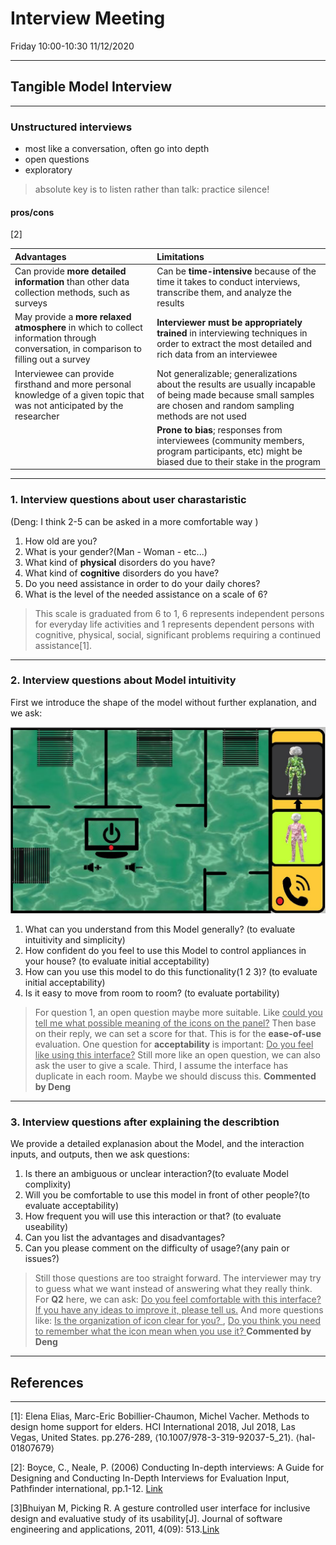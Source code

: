 # Interview Meeting

Friday 10:00-10:30  11/12/2020

---

## Tangible Model Interview

---

### Unstructured interviews

- most like a conversation, often go into depth
- open questions
- exploratory

>absolute key is to listen rather than talk: practice silence!

#### pros/cons

[2]

|   Advantages  |  Limitations  |
| :----------- | :----------- |
| Can provide **more detailed information** than other data collection methods, such as surveys      | Can be **time-intensive** because of the time it takes to conduct interviews, transcribe them, and analyze the results |
| May provide a **more relaxed atmosphere** in which to collect information through conversation, in comparison to filling out a survey  | **Interviewer must be appropriately trained** in interviewing techniques in order to extract the most detailed and rich data from an interviewee  |
| Interviewee can provide firsthand and more personal knowledge of a given topic that was not anticipated by the researcher | Not generalizable; generalizations about the results are usually incapable of being made because small samples are chosen and random sampling methods are not used |
|  | **Prone to bias**; responses from interviewees (community members, program participants, etc) might be biased due to their stake in the program |

---

### 1. Interview questions about user charastaristic
(Deng: I think 2-5 can be asked in a more comfortable way )
1. How old are you?
2. What is your gender?(Man - Woman - etc...)
3. What kind of **physical** disorders do you have? 
4. What kind of **cognitive** disorders do you have?
5. Do you need assistance in order to do your daily chores?
6. What is the level of the needed assistance on a scale of 6?

>This scale is graduated from 6 to 1, 6 represents independent persons for everyday life activities and 1 represents dependent persons with cognitive, physical, social, significant problems requiring a continued assistance[1].

---

### 2. Interview questions about Model intuitivity

First we introduce the shape of the model without further explanation, and we ask:

![Tangible Model](/img/Tangible.jpg)

1. What can you understand from this Model generally? (to evaluate intuitivity and simplicity)
2. How confident do you feel to use this Model to control appliances in your house? (to evaluate initial acceptability)
3. How can you use this model to do this functionality(1 2 3)? (to evaluate initial acceptability)
4. Is it easy to move from room to room? (to evaluate portability)
   
>For question 1, an open question maybe more suitable. Like <u>could you tell me what possible meaning of the icons on the panel?</u> Then base on their reply, we can set a score for that. This is for the **ease-of-use** evaluation.
One question for **acceptability** is important: <u>Do you feel like using this interface?</u> Still more like an open question, we can also ask the user to give a scale.
Third, I assume the interface has duplicate in each room. Maybe we should discuss this.
**Commented by Deng**
---

### 3. Interview questions after explaining the describtion

We provide a detailed explanasion about the Model, and the interaction inputs, and outputs, then we ask questions:

1. Is there an ambiguous or unclear interaction?(to evaluate Model complixity)
2. Will you be comfortable to use this model in front of other people?(to evaluate acceptability)
3. How frequent you will use this interaction or that? (to evaluate useability)
4. Can you list the advantages and disadvantages?
5. Can you please comment on the difficulty of usage?(any pain or issues?)

>Still those questions are too straight forward. The interviewer may try to guess what we want instead of answering what they really think. For **Q2** here, we can ask: <u>Do you feel comfortable with this interface? If you have any ideas to improve it, please tell us.</u> And more questions like: <u> Is the organization of icon clear for you? </u>, <u>Do you think you need to remember what the icon mean when you use it? </u>
**Commented by Deng**
---

## References

---

[1]: Elena Elias, Marc-Eric Bobillier-Chaumon, Michel Vacher. Methods to design home support for elders. HCI International 2018, Jul 2018, Las Vegas, United States. pp.276-289, ⟨10.1007/978-3-319-92037-5_21⟩. ⟨hal-01807679⟩

[2]: Boyce, C., Neale, P. (2006) Conducting In-depth interviews: A Guide for Designing and Conducting In-Depth Interviews for Evaluation Input, Pathfinder international, pp.1-12. [Link](http://www2.pathfinder.org/site/DocServer/m_e_tool_series_indepth_interviews.pdf)

[3]Bhuiyan M, Picking R. A gesture controlled user interface for inclusive design and evaluative study of its usability[J]. Journal of software engineering and applications, 2011, 4(09): 513.[Link](https://www.researchgate.net/publication/220204360_A_Gesture_Controlled_User_Interface_for_Inclusive_Design_and_Evaluative_Study_of_Its_Usability)
